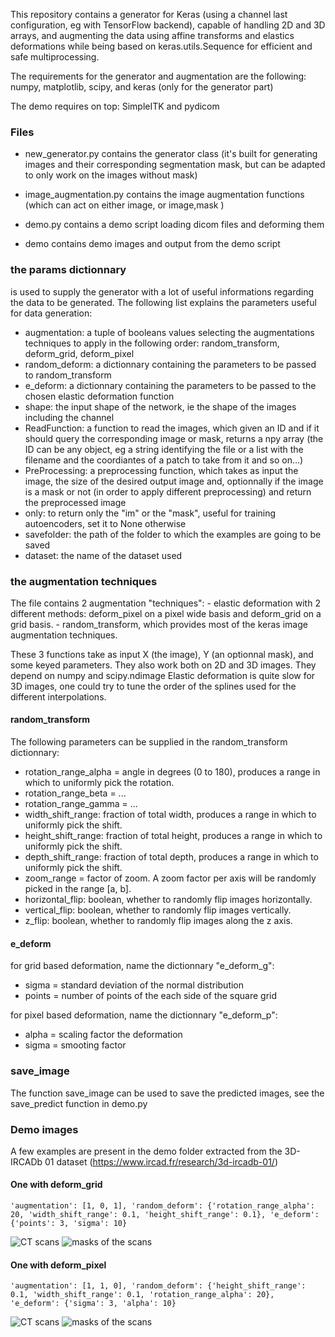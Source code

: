 This repository contains a generator for Keras (using a channel last configuration, eg with TensorFlow backend), capable of handling 2D and 3D arrays, and augmenting the data using affine transforms and elastics deformations while being based on keras.utils.Sequence for efficient and safe multiprocessing.


The requirements for the generator and augmentation are the following: numpy, matplotlib, scipy, and keras (only for the generator part)

The demo requires on top: SimpleITK and pydicom

### Files
+ new_generator.py contains the generator class (it's built for generating images and their corresponding segmentation mask, but can be adapted to only work on the images without mask)
+ image_augmentation.py contains the image augmentation functions (which can act on either image, or image,mask )

+ demo.py contains a demo script loading dicom files and deforming them
+ demo contains demo images and output from the demo script

### the params dictionnary
is used to supply the generator with a lot of useful informations regarding the data to be generated. The following list explains the parameters useful for data generation:
+ augmentation: a tuple of booleans values selecting the augmentations techniques to apply in the following order: random_transform, deform_grid, deform_pixel
+ random_deform: a dictionnary containing the parameters to be passed to random_transform
+ e_deform: a dictionnary containing the parameters to be passed to the chosen elastic deformation function
+ shape: the input shape of the network, ie the shape of the images including the channel
+ ReadFunction: a function to read the images, which given an ID and if it should query the corresponding image or mask, returns a npy array (the ID can be any object, eg a string identifying the file or a list with the filename and the coordiantes of a patch to take from it and so on...)
+ PreProcessing: a preprocessing function, which takes as input the image, the size of the desired output image and, optionnally if the image is a mask or not (in order to apply different preprocessing) and return the preprocessed image
+ only: to return only the "im" or the "mask", useful for training autoencoders, set it to None otherwise
+ savefolder: the path of the folder to which the examples are going to be saved
+ dataset: the name of the dataset used

### the augmentation techniques

The file contains 2 augmentation "techniques":
    - elastic deformation with 2 different methods: deform_pixel on a pixel wide basis and deform_grid on a grid basis.
    - random_transform, which provides most of the keras image augmentation techniques.
    
These 3 functions take as input X (the image), Y (an optionnal mask), and some keyed parameters.
They also work both on 2D and 3D images.
They depend on numpy and scipy.ndimage
Elastic deformation is quite slow for 3D images, one could try to tune the order of the splines used for the different interpolations.

#### random_transform

The following parameters can be supplied in the random_transform dictionnary:
+ rotation_range_alpha = angle in degrees (0 to 180), produces a range in which to uniformly pick the rotation.
+ rotation_range_beta = ...
+ rotation_range_gamma = ...
+ width_shift_range: fraction of total width, produces a range in which to uniformly pick the shift.
+ height_shift_range: fraction of total height, produces a range in which to uniformly pick the shift.
+ depth_shift_range: fraction of total depth, produces a range in which to uniformly pick the shift.
+ zoom_range = factor of zoom. A zoom factor per axis will be randomly picked in the range [a, b].
+ horizontal_flip: boolean, whether to randomly flip images horizontally.
+ vertical_flip: boolean, whether to randomly flip images vertically.
+ z_flip: boolean, whether to randomly flip images along the z axis.

#### e_deform
for grid based deformation, name the dictionnary "e_deform_g":
+ sigma = standard deviation of the normal distribution
+ points = number of points of the each side of the square grid

for pixel based deformation, name the dictionnary "e_deform_p":
+ alpha = scaling factor the deformation
+ sigma = smooting factor

### save_image
The function save_image can be used to save the predicted images, see the save_predict function in demo.py

### Demo images
A few examples are present in the demo folder extracted from the 3D-IRCADb 01 dataset (https://www.ircad.fr/research/3d-ircadb-01/)

#### One with deform_grid
    'augmentation': [1, 0, 1], 'random_deform': {'rotation_range_alpha': 20, 'width_shift_range': 0.1, 'height_shift_range': 0.1}, 'e_deform': {'points': 3, 'sigma': 10}
![CT scans](/demo/results/im101.png)
![masks of the scans](/demo/results/mask101.png)

#### One with deform_pixel
    'augmentation': [1, 1, 0], 'random_deform': {'height_shift_range': 0.1, 'width_shift_range': 0.1, 'rotation_range_alpha': 20}, 'e_deform': {'sigma': 3, 'alpha': 10} 
![CT scans](/demo/results/im110.png)
![masks of the scans](/demo/results/mask110.png)
